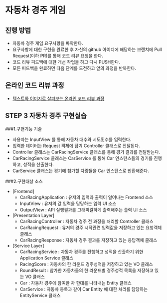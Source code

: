# 자동차 경주 게임
## 진행 방법
* 자동차 경주 게임 요구사항을 파악한다.
* 요구사항에 대한 구현을 완료한 후 자신의 github 아이디에 해당하는 브랜치에 Pull Request(이하 PR)를 통해 코드 리뷰 요청을 한다.
* 코드 리뷰 피드백에 대한 개선 작업을 하고 다시 PUSH한다.
* 모든 피드백을 완료하면 다음 단계를 도전하고 앞의 과정을 반복한다.

## 온라인 코드 리뷰 과정
* [텍스트와 이미지로 살펴보는 온라인 코드 리뷰 과정](https://github.com/next-step/nextstep-docs/tree/master/codereview)

## STEP 3 자동차 경주 구현실습
###1.구현기능 기술
* 사용자는 InputView 를 통해 자동차 대수와 시도횟수를 입력한다.
* 입력한 데이터는 Request 객체에 담겨 Controller 클래스로 전달된다.
* Controller 클래스는 CarRacingService 클래스를 통해 경기 결과를 전달받는다.
* CarRacingService 클래스는 CarService 를 통해 Car 인스턴스들의 경기를 진행하고, 성적을 산출한다.
* CarService 클래스는 경기에 참가할 차량들을 Car 인스턴스로 반환해준다.

###2.구현대상 소스
* [Frontend]
    * CarRacingApplication : 유저의 입력과 출력이 일어나는 Frontend 소스
    * InputView : 유저의 값 입력을 담당하는 입력 UI 소스
    * OutputView : API 실행결과를 그래피컬하게 출력해주는 출력 UI 소스
* [Presentation Layer]
    * CarRacingController : 자동차 경주 전 과정을 처리할 Controller 클래스
    * CarRacingRequest : 유저의 경주 시작관련 입력값을 저장하고 있는 요청객체 클래스
    * CarRacingResponse : 자동차 경주 결과를 저장하고 있는 응답객체 클래스
* [Service Layer]
    * CarRacingService : 자동차 경주를 진행하고 성적을 산출하기 위한 Application Service 클래스
    * RacingScore : 자동차의 한 라운드 경주성적을 저장하고 있는 VO 클래스
    * RoundResult : 참가한 자동차들의 한 라운드별 경주성적 목록을 저장하고 있는 VO 클래스
    * Car : 자동차 경주에 참여한 차 한대를 나타내는 Entity 클래스
    * CarService : 자동차 등록과 같이 Car Entity 에 대한 처리를 담당하는 EntityService 클래스